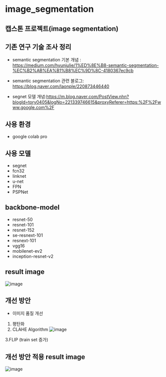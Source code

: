 # image_segmentation


## 캡스톤 프로젝트(image segmentation)



## 기존 연구 기술 조사 정리

- semantic segmentation 기본 개념 : https://medium.com/hyunjulie/1%ED%8E%B8-semantic-segmentation-%EC%B2%AB%EA%B1%B8%EC%9D%8C-4180367ec9cb

- semantic segmentation 관련 블로그: https://blog.naver.com/laonple/220873446440

- segnet 모델 개념:https://m.blog.naver.com/PostView.nhn?blogId=tory0405&logNo=221339746615&proxyReferer=https:%2F%2Fwww.google.com%2F

## 사용 환경
- google colab pro


## 사용 모델
- segnet
- fcn32
- linknet
- u-net
- FPN
- PSPNet

## backbone-model
- resnet-50
- resnet-101
- resnet-152
- se-resnext-101
- resnext-101
- vgg16
- mobilenet-ev2
- inception-resnet-v2

## result image 
![image](https://user-images.githubusercontent.com/45275607/123062249-4d533f80-d447-11eb-8249-e57fddd3ebcb.png)


## 개선 방안
- 이미지 품질 개선
1. 평탄화
2. CLAHE Algorithm
![image](https://user-images.githubusercontent.com/45275607/123062386-6e1b9500-d447-11eb-9c3d-1389be48c2e1.png)

3.FLIP (train set 증가)

## 개선 방안 적용 result image
![image](https://user-images.githubusercontent.com/45275607/123062497-8be8fa00-d447-11eb-8f50-18e90cd9e0eb.png)

